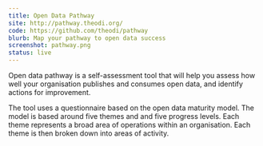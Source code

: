 ```yaml
---
title: Open Data Pathway
site: http://pathway.theodi.org/
code: https://github.com/theodi/pathway
blurb: Map your pathway to open data success
screenshot: pathway.png
status: live
---
```

Open data pathway is a self-assessment tool that will help you assess how well your organisation publishes and consumes open data, and identify actions for improvement.

The tool uses a questionnaire based on the open data maturity model. The model is based around five themes and and five progress levels. Each theme represents a broad area of operations within an organisation. Each theme is then broken down into areas of activity.
